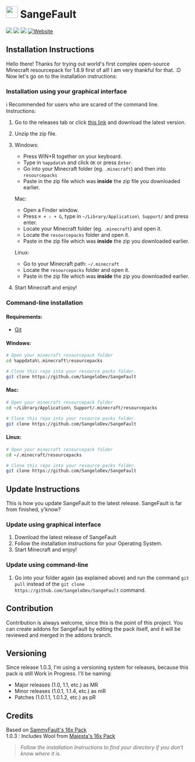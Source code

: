 # <img src="https://raw.githubusercontent.com/SangeloDev/SangeFault/1.8.9/pack.png" width="32"> SangeFault

[![](https://img.shields.io/badge/UtilityClient-supported-%23aa4465?style=for-the-badge)](https://uc.gamingcraft.de) [![](https://img.shields.io/badge/LabyMod-supported-%23008FE8?style=for-the-badge)](https://labymod.net)
[![](https://img.shields.io/badge/PlanetMinecraft-visit-%236EC310?style=for-the-badge)](https://www.planetminecraft.com/texture-pack/sangefault-1-8-x-resource-pack/) [![Website](https://img.shields.io/badge/Customize%20SangeFault-Soon-blue?style=for-the-badge)](https://pack.sangelo.space)

## Installation Instructions
Hello there! Thanks for trying out world's first complex open-source Minecraft resourcepack for 1.8.9 first of all! I am very thankful for that. :D
Now let's go on to the installation instructions:

### Installation using your graphical interface
ℹ️ Recommended for users who are scared of the command line.
Instructions:
1. Go to the releases tab or click [this link](https://github.com/SangeloDev/SangeFault/releases) and download the latest version.
2. Unzip the zip file.
3. Windows:
    - Press WIN+R together on your keyboard.
    - Type in `%appdata%` and click `OK` or press `Enter`.
    - Go into your Minecraft folder (eg. `.minecraft`) and then into `resourcepacks`
    - Paste in the zip file which was **inside** the zip file you downloaded earlier.

   Mac:
    - Open a Finder window.
    - Press `⌘ + ⇧ + G`, type in `~/Library/Application\ Support/` and press enter.
    - Locate your Minecraft folder (eg. `.minecraft`) and open it.
    - Locate the `resourcepacks` folder and open it.
    - Paste in the zip file which was **inside** the zip you downloaded earlier.
   
   Linux:
    - Go to your Minecraft path: `~/.minecraft`
    - Locate the `resourcepacks` folder and open it.
    - Paste in the zip file which was **inside** the zip you downloaded earlier.
4. Start Minecraft and enjoy!

### Command-line installation
#### Requirements:
- [Git](https://git-scm.com/downloads)

#### Windows:
```bash
# Open your minecraft resourcepack folder
cd %appdata%\.minecraft\resourcepacks

# Clone this repo into your resource packs folder.
git clone https://github.com/SangeloDev/SangeFault
```

#### Mac:
```bash
# Open your minecraft resourcepack folder
cd ~/Library/Application\ Support/.minecraft/resourcepacks

# Clone this repo into your resource packs folder.
git clone https://github.com/SangeloDev/SangeFault
```

#### Linux:
```bash
# Open your minecraft resourcepack folder
cd ~/.minecraft/resourcepacks

# Clone this repo into your resource packs folder.
git clone https://github.com/SangeloDev/SangeFault
```

## Update Instructions
This is how you update SangeFault to the latest release. SangeFault is far from finished, y'know?

### Update using graphical interface
1. Download the latest release of SangeFault
2. Follow the installation instructions for your Operating System.
3. Start Minecraft and enjoy!

### Update using command-line
1. Go into your folder again (as explained above) and run the command `git pull` instead of the `git clone https://github.com/SangeloDev/SangeFault` command.

## Contribution
Contribution is always welcome, since this is the point of this project. You can create addons for SangeFault by editing the pack itself, and it will be reviewed and merged in the addons branch.

## Versioning
Since release 1.0.3, I'm using a versioning system for releases, because this pack is still Work in Progress.
I'll be naming:
- Major releases (1.0, 1.1, etc.) as MR
- Minor releases (1.0.1, 1.1.4, etc.) as mR
- Patches (1.0.1.1, 1.0.1.2, etc.) as pR

## Credits
Based on [SammyFault's 16x Pack](http://www.mediafire.com/file/vrojgs74merz18h/%2521_%25C2%25A72Sammyfault_%25C2%25A7a%255B16x%255D.zip/file)<br>
1.0.3 : Includes Wool from [Majesta's 16x Pack](https://www.mediafire.com/file/m2i4zdffmh4s95z/!++++++++%C2%A75%C2%A7lmajesta+%C2%A78[16x].zip/file)

> *Follow the installation Instructions to find your directory if you don't know where it is.*
